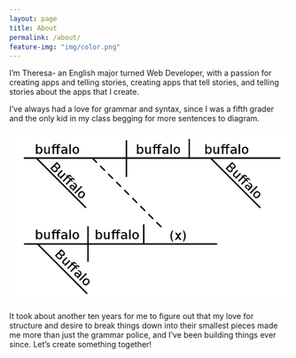 ```yaml
---
layout: page
title: About
permalink: /about/
feature-img: "img/color.png"
---
```


I’m Theresa- an English major turned Web Developer, with a passion for creating apps and telling stories, creating apps that tell stories, and telling stories about the apps that I create.

I’ve always had a love for grammar and syntax, since I was a fifth grader and the only kid in my class begging for more sentences to diagram.

<img src="/img/buffalo.png">

It took about another ten years for me to figure out that my love for structure and desire to break things down into their smallest pieces made me more than just the grammar police, and I’ve been building things ever since.  Let’s create something together!